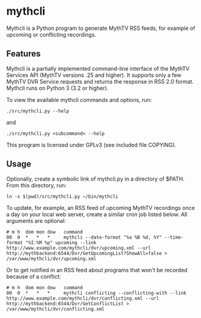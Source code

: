 mythcli
=======

Mythcli is a Python program to generate MythTV RSS feeds, for example of upcoming or conflicting recordings.


Features
--------

Mythcli is a partially implemented command-line interface of the MythTV Services API (MythTV versions .25 and higher). It supports only a few MythTV DVR Service requests and returns the response in RSS 2.0 format. Mythcli runs on Python 3 (3.2 or higher).

To view the available mythcli commands and options, run:

    ./src/mythcli.py --help

and

    ./src/mythcli.py <subcommand> --help

This program is licensed under GPLv3 (see included file COPYING).


Usage
-----

Optionally, create a symbolic link of mythcli.py in a directory of $PATH. From this directory, run:

    ln -s $(pwd)/src/mythcli.py ~/bin/mythcli

To update, for example, an RSS feed of upcoming MythTV recordings once a day on your local web server, create a similar cron job listed below. All arguments are optional:

    # m h  dom mon dow   command
    00  0  *   *   *     mythcli --date-format "%a %B %d, %Y" --time-format "%I:%M %p" upcoming --link http://www.example.com/mythcli/dvr/upcoming.xml --url http://mythbackend:6544/Dvr/GetUpcomingList?ShowAll=false > /var/www/mythcli/dvr/upcoming.xml

Or to get notified in an RSS feed about programs that won't be recorded because of a conflict:

    # m h  dom mon dow   command
    00  0  *   *   *     mythcli conflicting --conflicting-with --link http://www.example.com/mythcli/dvr/conflicting.xml --url http://mythbackend:6544/Dvr/GetConflictList > /var/www/mythcli/dvr/conflicting.xml
